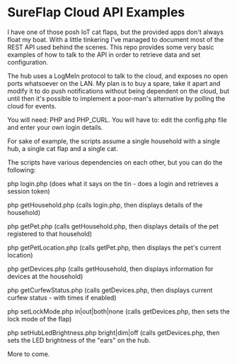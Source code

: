 # SureFlap Cloud API Examples

I have one of those posh IoT cat flaps, but the provided apps don't always float my boat. With a little tinkering I've managed to document most of the REST API used behind the scenes. This repo provides some very basic examples of how to talk to the API in order to retrieve data and set configuration.

The hub uses a LogMeIn protocol to talk to the cloud, and exposes no open ports whatsoever on the LAN. My plan is to buy a spare, take it apart and modify it to do push notifications without being dependent on the cloud, but until then it's possible to implement a poor-man's alternative by polling the cloud for events.

You will need: PHP and PHP_CURL.
You will have to: edit the config.php file and enter your own login details.

For sake of example, the scripts assume a single household with a single hub, a single cat flap and a single cat.

The scripts have various dependencies on each other, but you can do the following:

php login.php
(does what it says on the tin - does a login and retrieves a session token)

php getHousehold.php
(calls login.php, then displays details of the household)

php getPet.php
(calls getHousehold.php, then displays details of the pet registered to that household)

php getPetLocation.php
(calls getPet.php, then displays the pet's current location)

php getDevices.php
(calls getHousehold, then displays information for devices at the household)

php getCurfewStatus.php
(calls getDevices.php, then displays current curfew status - with times if enabled)

php setLockMode.php in|out|both|none
(calls getDevices.php, then sets the lock mode of the flap)

php setHubLedBrightness.php bright|dim|off
(calls getDevices.php, then sets the LED brightness of the "ears" on the hub.

More to come.

